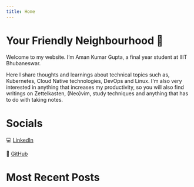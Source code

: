 ```yaml
---
title: Home
---
```

# Your Friendly Neighbourhood 🦸

Welcome to my website. I’m Aman Kumar Gupta, a final year student at IIIT Bhubaneswar.  

Here I share thoughts and learnings about technical topics such as, Kubernetes, 
Cloud Native technologies, DevOps and Linux. I'm also very
interested in anything that increases my productivity, so you will also find
writings on Zettelkasten, (Neo)vim, study techniques and anything that has to do
with taking notes.

<!--This blog is also available for your preferred RSS reader. Use-->
<!--[this link.](https://mischavandenburg.com/index.xml)-->
<!---->
# Socials

💻 [LinkedIn](https://www.linkedin.com/in/aman-gupta-b03906227/)

💾 [GitHub](https://github.com/Aman1337g/)

# Most Recent Posts
